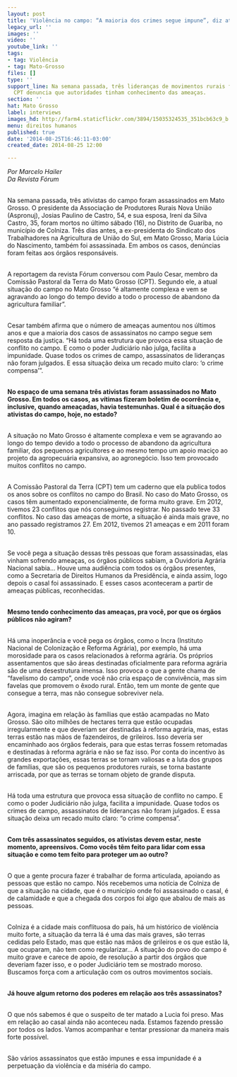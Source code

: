 ```yaml
---
layout: post
title: 'Violência no campo: “A maioria dos crimes segue impune”, diz ativista'
legacy_url: ''
images: ''
video: ''
youtube_link: ''
tags:
- tag: Violência
- tag: Mato-Grosso
files: []
type: ''
support_line: Na semana passada, três lideranças de movimentos rurais foram assassinadas;
  CPT denuncia que autoridades tinham conhecimento das ameaças.
section: ''
hat: Mato Grosso
label: interviews
images_hd: http://farm4.staticflickr.com/3894/15035324535_351bcb63c9_b.jpg
menu: direitos humanos
published: true
date: '2014-08-25T16:46:11-03:00'
created_date: 2014-08-25 12:00

---
```

<p><em>Por Marcelo Hailer<br />
Da Revista F&oacute;rum</em></p>

<p><br />
Na semana passada, tr&ecirc;s ativistas do campo foram assassinados em Mato Grosso. O presidente da Associa&ccedil;&atilde;o de Produtores Rurais Nova Uni&atilde;o (Aspronuj), Josias Paulino de Castro, 54, e sua esposa, Ireni da Silva Castro, 35, foram mortos no &uacute;ltimo s&aacute;bado (16), no Distrito de Guariba, no munic&iacute;pio de Colniza. Tr&ecirc;s dias antes, a ex-presidenta do Sindicato dos Trabalhadores na Agricultura de Uni&atilde;o do Sul, em Mato Grosso, Maria L&uacute;cia do Nascimento, tamb&eacute;m foi assassinada. Em ambos os casos, den&uacute;ncias foram feitas aos &oacute;rg&atilde;os respons&aacute;veis.</p>

<p><br />
A reportagem da revista F&oacute;rum conversou com Paulo Cesar, membro da Comiss&atilde;o Pastoral da Terra do Mato Grosso (CPT). Segundo ele, a atual situa&ccedil;&atilde;o do campo no Mato Grosso &ldquo;&eacute; altamente complexa e vem se agravando ao longo do tempo devido a todo o processo de abandono da agricultura familiar&rdquo;.</p>

<p><br />
Cesar tamb&eacute;m afirma que o n&uacute;mero de amea&ccedil;as aumentou nos &uacute;ltimos anos e que a maioria dos casos de assassinatos no campo segue sem resposta da justi&ccedil;a. &ldquo;H&aacute; toda uma estrutura que provoca essa situa&ccedil;&atilde;o de conflito no campo. E como o poder Judici&aacute;rio n&atilde;o julga, facilita a impunidade. Quase todos os crimes de campo, assassinatos de lideran&ccedil;as n&atilde;o foram julgados. E essa situa&ccedil;&atilde;o deixa um recado muito claro: &lsquo;o crime compensa&rsquo;&rdquo;.</p>

<p><br />
<strong>No espa&ccedil;o de uma semana tr&ecirc;s ativistas foram assassinados no Mato Grosso. Em todos os casos, as v&iacute;timas fizeram boletim de ocorr&ecirc;ncia e, inclusive, quando amea&ccedil;adas, havia testemunhas. Qual &eacute; a situa&ccedil;&atilde;o dos ativistas do campo, hoje, no estado?&nbsp;</strong></p>

<p><br />
A situa&ccedil;&atilde;o no Mato Grosso &eacute; altamente complexa e vem se agravando ao longo do tempo devido a todo o processo de abandono da agricultura familiar, dos pequenos agricultores e ao mesmo tempo um apoio maci&ccedil;o ao projeto da agropecu&aacute;ria expansiva, ao agroneg&oacute;cio. Isso tem provocado muitos conflitos no campo.</p>

<p><br />
A Comiss&atilde;o Pastoral da Terra (CPT) tem um caderno que ela publica todos os anos sobre os conflitos no campo do Brasil. No caso do Mato Grosso, os casos t&ecirc;m aumentado exponencialmente, de forma muito grave. Em 2012, tivemos 23 conflitos que n&oacute;s conseguimos registrar. No passado teve 33 conflitos. No caso das amea&ccedil;as de morte, a situa&ccedil;&atilde;o &eacute; ainda mais grave, no ano passado registramos 27. Em 2012, tivemos 21 amea&ccedil;as e em 2011 foram 10.</p>

<p><br />
Se voc&ecirc; pega a situa&ccedil;&atilde;o dessas tr&ecirc;s pessoas que foram assassinadas, elas vinham sofrendo amea&ccedil;as, os &oacute;rg&atilde;os p&uacute;blicos sabiam, a Ouvidoria Agr&aacute;ria Nacional sabia&hellip; Houve uma audi&ecirc;ncia com todos os &oacute;rg&atilde;os presentes, como a Secretaria de Direitos Humanos da Presid&ecirc;ncia, e ainda assim, logo depois o casal foi assassinado. E esses casos aconteceram a partir de amea&ccedil;as p&uacute;blicas, reconhecidas.</p>

<p><br />
<strong>Mesmo tendo conhecimento das amea&ccedil;as, pra voc&ecirc;, por que os &oacute;rg&atilde;os p&uacute;blicos n&atilde;o agiram?&nbsp;</strong></p>

<p><br />
H&aacute; uma inoper&acirc;ncia e voc&ecirc; pega os &oacute;rg&atilde;os, como o Incra (Instituto Nacional de Coloniza&ccedil;&atilde;o e Reforma Agr&aacute;ria), por exemplo, h&aacute; uma morosidade para os casos relacionados &agrave; reforma agr&aacute;ria. Os pr&oacute;prios assentamentos que s&atilde;o &aacute;reas destinadas oficialmente para reforma agr&aacute;ria s&atilde;o de uma desestrutura imensa. Isso provoca o que a gente chama de &ldquo;favelismo do campo&rdquo;, onde voc&ecirc; n&atilde;o cria espa&ccedil;o de conviv&ecirc;ncia, mas sim favelas que promovem o &ecirc;xodo rural. Ent&atilde;o, tem um monte de gente que consegue a terra, mas n&atilde;o consegue sobreviver nela.</p>

<p><br />
Agora, imagina em rela&ccedil;&atilde;o &agrave;s fam&iacute;lias que est&atilde;o acampadas no Mato Grosso. S&atilde;o oito milh&otilde;es de hectares terra que est&atilde;o ocupadas irregularmente e que deveriam ser destinadas &agrave; reforma agr&aacute;ria, mas, estas terras est&atilde;o nas m&atilde;os de fazendeiros, de grileiros. Isso deveria ser encaminhado aos &oacute;rg&atilde;os federais, para que estas terras fossem retomadas e destinadas &agrave; reforma agr&aacute;ria e n&atilde;o se faz isso. Por conta do incentivo &agrave;s grandes exporta&ccedil;&otilde;es, essas terras se tornam valiosas e a luta dos grupos de fam&iacute;lias, que s&atilde;o os pequenos produtores rurais, se torna bastante arriscada, por que as terras se tornam objeto de grande disputa.</p>

<p><br />
H&aacute; toda uma estrutura que provoca essa situa&ccedil;&atilde;o de conflito no campo. E como o poder Judici&aacute;rio n&atilde;o julga, facilita a impunidade. Quase todos os crimes de campo, assassinatos de lideran&ccedil;as n&atilde;o foram julgados. E essa situa&ccedil;&atilde;o deixa um recado muito claro: &ldquo;o crime compensa&rdquo;.</p>

<p><br />
<strong>Com tr&ecirc;s assassinatos seguidos, os ativistas devem estar, neste momento, apreensivos. Como voc&ecirc;s t&ecirc;m feito para lidar com essa situa&ccedil;&atilde;o e como tem feito para proteger um ao outro?&nbsp;</strong></p>

<p><br />
O que a gente procura fazer &eacute; trabalhar de forma articulada, apoiando as pessoas que est&atilde;o no campo. N&oacute;s recebemos uma not&iacute;cia de Colniza de que a situa&ccedil;&atilde;o na cidade, que &eacute; o munic&iacute;pio onde foi assassinado o casal, &eacute; de calamidade e que a chegada dos corpos foi algo que abalou de mais as pessoas.</p>

<p><br />
Colniza &eacute; a cidade mais conflituosa do pa&iacute;s, h&aacute; um hist&oacute;rico de viol&ecirc;ncia muito forte, a situa&ccedil;&atilde;o da terra l&aacute; &eacute; uma das mais graves, s&atilde;o terras cedidas pelo Estado, mas que est&atilde;o nas m&atilde;os de grileiros e os que est&atilde;o l&aacute;, que ocuparam, n&atilde;o tem como regularizar&hellip; A situa&ccedil;&atilde;o do povo do campo &eacute; muito grave e carece de apoio, de resolu&ccedil;&atilde;o a partir dos &oacute;rg&atilde;os que deveriam fazer isso, e o poder Judici&aacute;rio tem se mostrado moroso. Buscamos for&ccedil;a com a articula&ccedil;&atilde;o com os outros movimentos sociais.</p>

<p><br />
<strong>J&aacute; houve algum retorno dos poderes em rela&ccedil;&atilde;o aos tr&ecirc;s assassinatos?</strong></p>

<p><br />
O que n&oacute;s sabemos &eacute; que o suspeito de ter matado a Lucia foi preso. Mas em rela&ccedil;&atilde;o ao casal ainda n&atilde;o aconteceu nada. Estamos fazendo press&atilde;o por todos os lados. Vamos acompanhar e tentar pressionar da maneira mais forte poss&iacute;vel.</p>

<p><br />
S&atilde;o v&aacute;rios assassinatos que est&atilde;o impunes e essa impunidade &eacute; a perpetua&ccedil;&atilde;o da viol&ecirc;ncia e da mis&eacute;ria do campo.</p>
